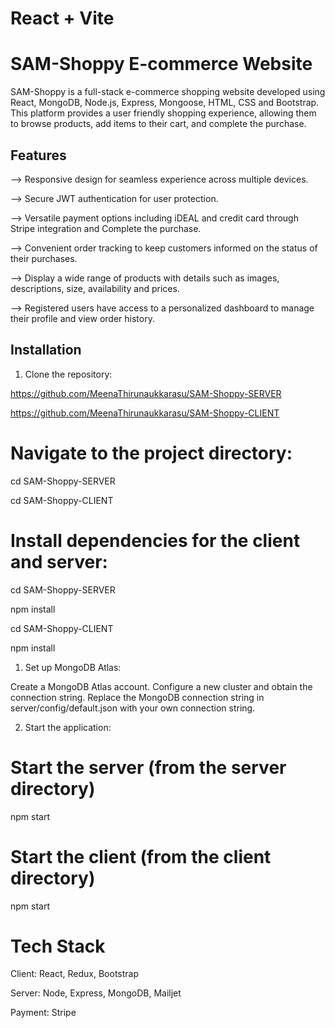 # React + Vite


# SAM-Shoppy E-commerce Website 

SAM-Shoppy is a full-stack e-commerce shopping website developed using React, MongoDB, Node.js, Express, Mongoose, HTML, CSS and Bootstrap. This platform provides a user friendly shopping experience, allowing them to browse products, add items to their cart, and complete the purchase.

## Features

--> Responsive design for seamless experience across multiple devices.

--> Secure JWT authentication for user protection.

--> Versatile payment options including iDEAL and credit card through Stripe integration and Complete the purchase.

--> Convenient order tracking to keep customers informed on the status of their purchases.

--> Display a wide range of products with details such as images, descriptions, size, availability and prices.

--> Registered users have access to a personalized dashboard to manage their profile and view order history.

## Installation

1. Clone the repository:

https://github.com/MeenaThirunaukkarasu/SAM-Shoppy-SERVER

https://github.com/MeenaThirunaukkarasu/SAM-Shoppy-CLIENT

# Navigate to the project directory:

cd SAM-Shoppy-SERVER

cd SAM-Shoppy-CLIENT

# Install dependencies for the client and server:

cd SAM-Shoppy-SERVER

npm install

cd SAM-Shoppy-CLIENT

npm install

1. Set up MongoDB Atlas:

Create a MongoDB Atlas account.
Configure a new cluster and obtain the connection string.
Replace the MongoDB connection string in server/config/default.json with your own connection string.

2. Start the application:

# Start the server (from the server directory)
npm start

# Start the client (from the client directory)
npm start

# Tech Stack
Client: React, Redux, Bootstrap

Server: Node, Express, MongoDB, Mailjet

Payment: Stripe

